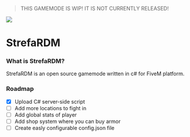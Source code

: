 > THIS GAMEMODE IS WIP! IT IS NOT CURRENTLY RELEASED! 

<img style="max-width: 200px;" src="https://cdn.discordapp.com/attachments/416318109738336261/753696938053992620/RDM_Logo.png">

# StrefaRDM

### What is StrefaRDM?

StrefaRDM is an open source gamemode written in c# for FiveM platform.

### Roadmap

- [x] Upload C# server-side script
- [ ] Add more locations to fight in
- [ ] Add global stats of player
- [ ] Add shop system where you can buy armor
- [ ] Create easly configurable config.json file
